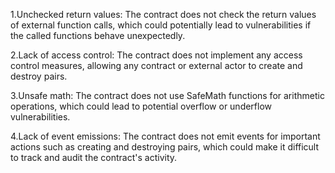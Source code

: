 1.Unchecked return values: The contract does not check the return values of external function calls, which could potentially lead to vulnerabilities if the called functions behave unexpectedly.

2.Lack of access control: The contract does not implement any access control measures, allowing any contract or external actor to create and destroy pairs.

3.Unsafe math: The contract does not use SafeMath functions for arithmetic operations, which could lead to potential overflow or underflow vulnerabilities.

4.Lack of event emissions: The contract does not emit events for important actions such as creating and destroying pairs, which could make it difficult to track and audit the contract's activity.